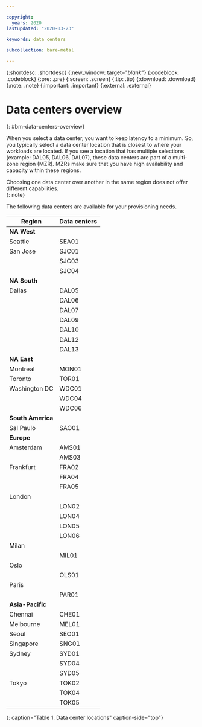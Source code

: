 ```yaml
---

copyright:
  years: 2020
lastupdated: "2020-03-23"

keywords: data centers

subcollection: bare-metal

---
```


{:shortdesc: .shortdesc}
{:new_window: target="_blank_"}
{:codeblock: .codeblock}
{:pre: .pre}
{:screen: .screen}
{:tip: .tip}
{:download: .download}
{:note: .note}
{:important: .important}
{:external: .external}


# Data centers overview
{: #bm-data-centers-overview}

When you select a data center, you want to keep latency to a minimum. So, you typically select a data center location that is closest to where your workloads are located. If you see a location that has multiple selections (example: DAL05, DAL06, DAL07), these data centers are part of a multi-zone region (MZR). MZRs make sure that you have high availability and capacity within these regions.

Choosing one data center over another in the same region does not offer different capabilities.  
{: note}

The following data centers are available for your provisioning needs.

| Region | Data centers |
| ----- | ----- |
| **NA West** | |
| Seattle | SEA01 |
| San Jose | SJC01 |
| | SJC03 |
| | SJC04 |
| **NA South** | |
| Dallas | DAL05 |
| | DAL06 |
| | DAL07 |
| | DAL09 |
| | DAL10 |
| | DAL12 |
| | DAL13 |
| **NA East** |
| Montreal | MON01 |
| Toronto | TOR01 |
| Washington DC | WDC01 |
| | WDC04 |
| | WDC06 |
| **South America** | |
| Sal Paulo | SAO01 |
| **Europe** | |
| Amsterdam | AMS01 |
| |  AMS03 |
| Frankfurt | FRA02 |
| | FRA04 |
| | FRA05 |
| London | |
| | LON02 |
| | LON04 |
| | LON05 |
| | LON06 |
| Milan | |
| | MIL01 |
| Oslo | |
| | OLS01 |
| Paris | |
| | PAR01 |
| **Asia-Pacific** | |
| Chennai | CHE01 |
| Melbourne | MEL01 |
| Seoul |  SEO01 |
| Singapore | SNG01 |
| Sydney | SYD01 |
| | SYD04 |
| | SYD05 |
| Tokyo | TOK02 |
| | TOK04 |
| | TOK05 |
{: caption="Table 1. Data center locations" caption-side="top"}
